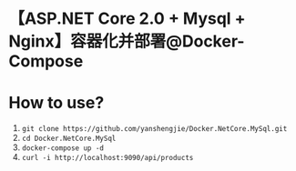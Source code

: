 # 【ASP.NET Core 2.0 + Mysql + Nginx】容器化并部署@Docker-Compose

# How to use?
1. `git clone https://github.com/yanshengjie/Docker.NetCore.MySql.git`
2. `cd Docker.NetCore.MySql`
3. `docker-compose up -d`
4. `curl -i http://localhost:9090/api/products`

